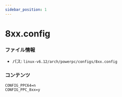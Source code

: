 ```yaml
---
sidebar_position: 1
---
```

# 8xx.config

### ファイル情報

- パス: `linux-v6.12/arch/powerpc/configs/8xx.config`

### コンテンツ

```config
CONFIG_PPC64=n
CONFIG_PPC_8xx=y

```
